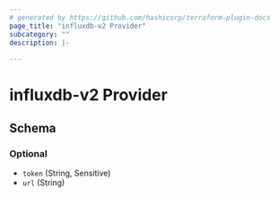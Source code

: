 ```yaml
---
# generated by https://github.com/hashicorp/terraform-plugin-docs
page_title: "influxdb-v2 Provider"
subcategory: ""
description: |-
  
---
```


# influxdb-v2 Provider





<!-- schema generated by tfplugindocs -->
## Schema

### Optional

- `token` (String, Sensitive)
- `url` (String)
